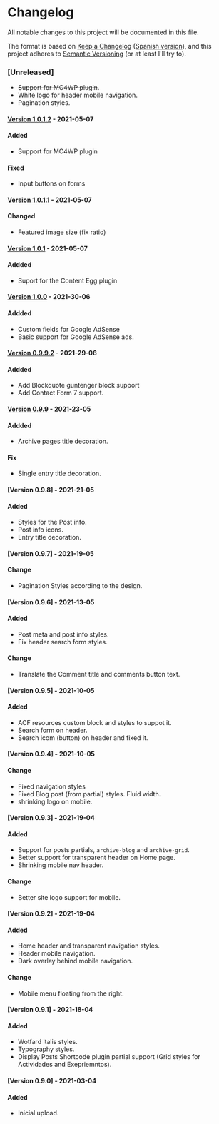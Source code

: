 # Changelog
All notable changes to this project will be documented in this file.

The format is based on [Keep a Changelog](https://keepachangelog.com/en/1.0.0/) ([Spanish version](https://keepachangelog.com/es-ES/1.0.0/)),
and this project adheres to [Semantic Versioning](https://semver.org/spec/v2.0.0.html) (or at least I'll try to).

### [Unreleased]
- ~~Support for MC4WP plugin~~.
- White logo for header mobile navigation. 
- ~~Pagination styles~~.

#### [Version 1.0.1.2](https://github.com/LuisColome/mamiexperimentos/releases/tag/v1.0.1.2) - 2021-05-07
#### Added
- Support for MC4WP plugin
#### Fixed 
- Input buttons on forms

#### [Version 1.0.1.1](https://github.com/LuisColome/mamiexperimentos/releases/tag/v1.0.1.1) - 2021-05-07
#### Changed
- Featured image size (fix ratio)

#### [Version 1.0.1](https://github.com/LuisColome/mamiexperimentos/releases/tag/v1.0.1) - 2021-05-07
#### Addded
- Suport for the Content Egg plugin

#### [Version 1.0.0](https://github.com/LuisColome/mamiexperimentos/releases/tag/v1.0.0) - 2021-30-06
#### Addded
- Custom fields for Google AdSense
- Basic support for Google AdSense ads.

#### [Version 0.9.9.2](https://github.com/LuisColome/mamiexperimentos/releases/tag/v0.9.9.2) - 2021-29-06
#### Addded
- Add Blockquote guntenger block support
- Add Contact Form 7 support.

#### [Version 0.9.9](https://github.com/LuisColome/mamiexperimentos/releases/tag/v0.9.9) - 2021-23-05
#### Addded
- Archive pages title decoration.
#### Fix
- Single entry title decoration.

#### [Version 0.9.8] - 2021-21-05
#### Added
- Styles for the Post info.
- Post info icons.
- Entry title decoration.

#### [Version 0.9.7] - 2021-19-05
#### Change
- Pagination Styles according to the design. 


#### [Version 0.9.6] - 2021-13-05
#### Added
- Post meta and post info styles.
- Fix header search form styles.
#### Change
- Translate the Comment title and comments button text. 

#### [Version 0.9.5] - 2021-10-05
#### Added
- ACF resources custom block and styles to suppot it.
- Search form on header.
- Search icom (button) on header and fixed it.

#### [Version 0.9.4] - 2021-10-05
#### Change
- Fixed navigation styles
- Fixed Blog post (from partial) styles. Fluid width.
- shrinking logo on mobile.

#### [Version 0.9.3] - 2021-19-04
#### Added
- Support for posts partials, `archive-blog` and `archive-grid`.
- Better support for transparent header on Home page.
- Shrinking mobile nav header.

#### Change 
- Better site logo support for mobile.  

#### [Version 0.9.2] - 2021-19-04
#### Added
- Home header and transparent navigation styles.
- Header mobile navigation.
- Dark overlay behind mobile navigation.

#### Change
- Mobile menu floating from the right. 

#### [Version 0.9.1] - 2021-18-04
#### Added
- Wotfard italis styles.
- Typography styles.
- Display Posts Shortcode plugin partial support (Grid styles for Actividades and Exepriemntos).

#### [Version 0.9.0] - 2021-03-04
#### Added
- Inicial upload.